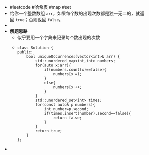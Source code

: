 - #leetcode #哈希表 #map #set
- 给你一个整数数组 `arr`，如果每个数的出现次数都是独一无二的，就返回 `true`；否则返回 `false`。
-
- **解题思路**
	- 似乎要用一个字典来记录每个数出现的次数
	- ```
	  class Solution {
	  public:
	      bool uniqueOccurrences(vector<int>& arr) {
	          std::unordered_map<int,int> numbers;
	          for(auto x:arr){
	              if(numbers.count(x)==false){
	                  numbers[x]=1;
	              }
	              else{
	                  numbers[x]++;
	              }
	          }
	          std::unordered_set<int> times;
	          for(const auto& p:numbers){
	              int number=p.second;
	              if(times.insert(number).second==false){
	                  return false;
	              }
	          }
	          return true;
	      }
	  };
	  ```
-